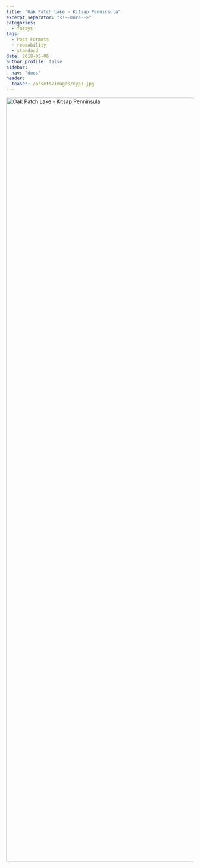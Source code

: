 ```yaml
---
title: "Oak Patch Lake - Kitsap Penninsula"
excerpt_separator: "<!--more-->"
categories:
  - forays
tags:
  - Post Formats
  - readability
  - standard
date: 2018-05-06
author_profile: false
sidebar:
  nav: "docs"
header:
  teaser: /assets/images/cypT.jpg
---
```


<a data-flickr-embed="true"  href="https://www.flickr.com/photos/156212250@N04/albums/72157667122889887" title="Oak Patch Lake - Kitsap Penninsula"><img src="https://farm1.staticflickr.com/949/42223713301_6ad9371947_k.jpg" width="1536" height="2048" alt="Oak Patch Lake - Kitsap Penninsula"></a><script async src="//embedr.flickr.com/assets/client-code.js" charset="utf-8"></script>